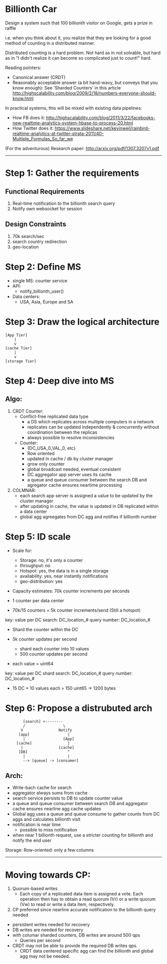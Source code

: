 # Billionth Car

Design a system such that 100 billionth visitor on Google, gets a prize in raffle

i.e. when you think about it, you realize that they are looking for a good method of counting in a distributed manner. 

Distributed counting is a hard problem. Not hard as in not solvable, but hard as in "I didn't realize it can become so complicated just to count!" hard.

Reading pointers:

- Canonical answer (CRDT)
- Reasonably acceptable answer (a bit hand-wavy, but conveys that you know enough): See 'Sharded Counters' in this article http://highscalability.com/blog/2009/2/18/numbers-everyone-should-know.html

In practical systems, this will be mixed with existing data pipelines:

- How FB does it: http://highscalability.com/blog/2011/3/22/facebooks-new-realtime-analytics-system-hbase-to-process-20.html
- How Twitter does it: https://www.slideshare.net/kevinweil/rainbird-realtime-analytics-at-twitter-strata-2011/40-Multiple_Formulas_So_far_we 

(For the adventurous) Research paper: http://arxiv.org/pdf/1307.3207v1.pdf

---

# Step 1: Gather the requirements 

## Functional Requirements

1. Real-time notification to the billionth search query
2. Notify own websocket for session

## Design Constraints

1. 70k search/sec
2. search country redirection
3. geo-location

# Step 2: Define MS

- single MS: counter service
- API:
	- notify_billionth_user()
- Data centers: 
	- USA, Asia, Europe and SA

# Step 3: Draw the logical architecture

```
[App Tier]
	|
	v
[cache Tier]
	|
	v
[storage Tier]

```

# Step 4: Deep dive into MS

## Algo:

1. CRDT Counter:
	- Conflict-free replicated data type
		- a DS which replicates across multiple computers in a network
		- replicates can be updated independently & concurrently without coordination between the replicas
		- always possible to resolve inconsistencies
	- Counter:
		- {DC_USA_0_VAL_0, etc}
		- Row oriented
		- updated in cache / db by cluster manager
		- grow only counter
		- global broadcast needed, eventual consistent
		- DC aggregator app server uses its cache
		- a queue and queue consumer between the search DB and agregator cache ensures neartime processing
2. COLMNAR:
	- each search app server is assigned a value to be updated by the cluster manager
	- after updating in cache, the value is updated in DB replicated within a data center
	- global agg agreegates from DC agg and notifies if billionth number

# Step 5: ID scale

- Scale for:
	- Storage: no, it's only a counter
	- throughput: no 
	- Hotspot: yes, the data is in a single storage
	- availability: yes, near instantly notifications
	- geo-distribution: yes

- Capacity estimates: 70k counter increments per seconds
- 1 counter per data center
- 70k/15 counters = 5k counter increments/send (Still a hotspot)

key: value per DC
search: DC_location_#
query number: DC_location_#

- Shard the counter within the DC
- 5k counter updates per second
	- shard each counter into 10 values
	- 500 counter updates per second

- each value = uint64

key: value per DC shard
search: DC_location_#
query number: DC_location_#

- 15 DC * 10 values each = 150 uint65 -> 1200 bytes

# Step 6: Propose a distrubuted arch

```
		[search] <--------
		/			   	  \
	   V 				Notify
	  [app]					|
	    |				  [App]
	 [cache]				|
	   |				[cache]
	  [DB]					^
	    |					|
	    --> [queue] -> [consumer]

```

## Arch:
- Write-bach cache for search
- aggregator always sums from cache
- search service persists to DB to update counter value
- a queue and queue consumer between search DB and aggregator cache ensures nearline agg cache updates
- Global agg uses a queue and queue consume to gather counts from DC aggs and calculates billionth visit
- notification is near time
	- possible to miss notificaiton
- when near 1 billionth request, use a stricter counting for billionth and notify the end user

Storage: Row-oriented: only a few columns

---

# Moving towards CP:

1. Quorum-based writes
	- Each copy of a replicated data item is assigned a vote. Each operation then has to obtain a read quorum (Vr) or a write quorum (Vw) to read or write a data item, respectively.
2. CP preferred since nearline accurate notification to the billionth query needed
- persistent writes needed for recovery
- DB writes are needed for recovery
- with columar sharded counters, DB writes are around 500 qps
	- Queries per second 
- CRDT may not be able to provide the required DB writes qps.
	- CRDT data centered specific agg can find the billionth and global agg may not be needed.